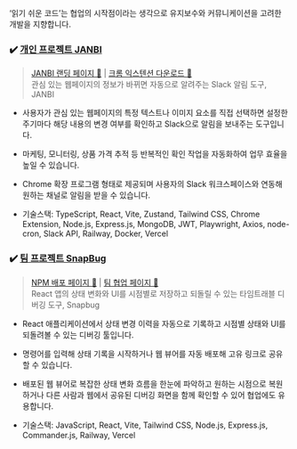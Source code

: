 ‘읽기 쉬운 코드’는 협업의 시작점이라는 생각으로 유지보수와 커뮤니케이션을 고려한 개발을 지향합니다.

### ✔️ [개인 프로젝트 JANBI](https://github.com/jan-bi/janbi-extension)
> [JANBI 랜딩 페이지 🔗](https://jan-bi.com/) | [크롬 익스텐션 다운로드 🔗](https://chromewebstore.google.com/detail/janbi/eeloaclecjkofgdjlnnbnjhcafikdfof) <br>
관심 있는 웹페이지의 정보가 바뀌면 자동으로 알려주는 Slack 알림 도구, JANBI<br>
- 사용자가 관심 있는 웹페이지의 특정 텍스트나 이미지 요소를 직접 선택하면 설정한 주기마다 해당 내용의 변경 여부를 확인하고 Slack으로 알림을 보내주는 도구입니다.<br>
- 마케팅, 모니터링, 상품 가격 추적 등 반복적인 확인 작업을 자동화하여 업무 효율을 높일 수 있습니다.<br>
- Chrome 확장 프로그램 형태로 제공되며 사용자의 Slack 워크스페이스와 연동해 원하는 채널로 알림을 받을 수 있습니다.<br>

- 기술스택: TypeScript, React, Vite, Zustand, Tailwind CSS, Chrome Extension, Node.js, Express.js, MongoDB, JWT, Playwright, Axios, node-cron, Slack API, Railway, Docker, Vercel


### ✔️ [팀 프로젝트 SnapBug](https://github.com/dowonee/snap-bug-sdk)
> [NPM 배포 페이지 🔗](https://www.npmjs.com/package/snapbug?activeTab=readme) | [팀 협업 페이지 🔗](https://omniscient-robe-af6.notion.site/SNAP-BUG-1a955d59f1a78023b3c7d081eedf1cee) <br>
React 앱의 상태 변화와 UI를 시점별로 저장하고 되돌릴 수 있는 타임트래블 디버깅 도구, Snapbug<br>
- React 애플리케이션에서 상태 변경 이력을 자동으로 기록하고 시점별 상태와 UI를 되돌려볼 수 있는 디버깅 툴입니다.<br>
- 명령어를 입력해 상태 기록을 시작하거나 웹 뷰어를 자동 배포해 고유 링크로 공유할 수 있습니다.<br>
- 배포된 웹 뷰어로 복잡한 상태 변화 흐름을 한눈에 파악하고 원하는 시점으로 복원하거나 다른 사람과 웹에서 공유된 디버깅 화면을 함께 확인할 수 있어 협업에도 유용합니다.<br>

- 기술스택: JavaScript, React, Vite, Tailwind CSS, Node.js, Express.js, Commander.js, Railway, Vercel
